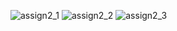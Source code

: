 ![assign2_1](https://user-images.githubusercontent.com/82867020/122092307-65173c00-ce27-11eb-849e-404f7978ebf4.png)
![assign2_2](https://user-images.githubusercontent.com/82867020/122092317-68122c80-ce27-11eb-8a4f-be3c7891f084.png)
![assign2_3](https://user-images.githubusercontent.com/82867020/122092327-69dbf000-ce27-11eb-8eb4-61e512b40150.png)
